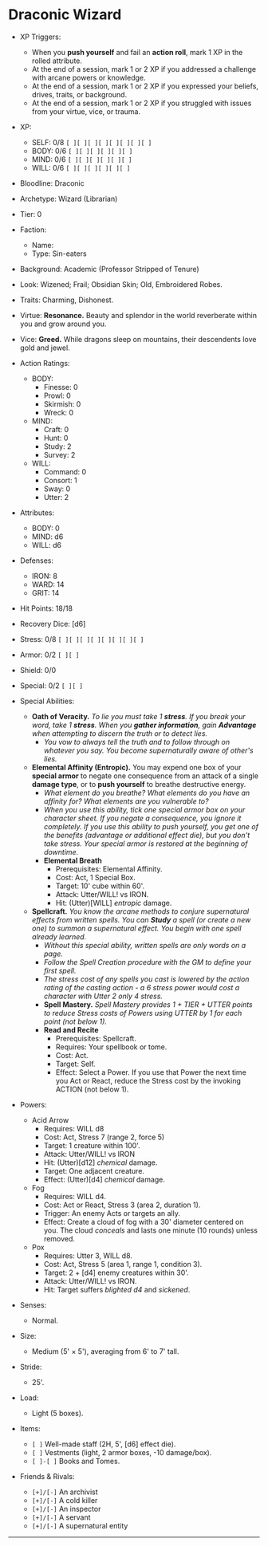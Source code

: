 # Draconic Wizard

- XP Triggers:
    - When you **push yourself** and fail an **action roll**, mark 1 XP in the rolled attribute.
    - At the end of a session, mark 1 or 2 XP if you addressed a challenge with arcane powers or knowledge.
    - At the end of a session, mark 1 or 2 XP if you expressed your beliefs, drives, traits, or background.
    - At the end of a session, mark 1 or 2 XP if you struggled with issues from your virtue, vice, or trauma.
- XP:
    - SELF: 0/8 `[ ][ ][ ][ ][ ][ ][ ][ ]`
    - BODY: 0/6 `[ ][ ][ ][ ][ ][ ]`
    - MIND: 0/6 `[ ][ ][ ][ ][ ][ ]`
    - WILL: 0/6 `[ ][ ][ ][ ][ ][ ]`

- Bloodline: Draconic
- Archetype: Wizard (Librarian)
- Tier: 0
- Faction:
    - Name:
    - Type: Sin-eaters
- Background: Academic (Professor Stripped of Tenure)
- Look: Wizened; Frail; Obsidian Skin; Old, Embroidered Robes.
- Traits: Charming, Dishonest.
- Virtue: **Resonance.** Beauty and splendor in the world reverberate within you and grow around you.
- Vice: **Greed.** While dragons sleep on mountains, their descendents love gold and jewel.

- Action Ratings:
    - BODY:
        - Finesse: 0
        - Prowl: 0
        - Skirmish: 0
        - Wreck: 0
    - MIND:
        - Craft: 0
        - Hunt: 0
        - Study: 2
        - Survey: 2
    - WILL:
        - Command: 0
        - Consort: 1
        - Sway: 0
        - Utter: 2
- Attributes:
    - BODY: 0
    - MIND: d6
    - WILL: d6
- Defenses:
    - IRON: 8
    - WARD: 14
    - GRIT: 14

- Hit Points: 18/18
- Recovery Dice: [d6]
- Stress: 0/8 `[ ][ ][ ][ ][ ][ ][ ][ ]`
- Armor: 0/2 `[ ][ ]`
- Shield: 0/0
- Special: 0/2 `[ ][ ]`

- Special Abilities:
    - **Oath of Veracity.** *To lie you must take 1 **stress**. If you break your word, take 1 **stress**. When you **gather information**, gain **Advantage** when attempting to discern the truth or to detect lies.*
        - *You vow to always tell the truth and to follow through on whatever you say. You become supernaturally aware of other's lies.*
    - **Elemental Affinity (Entropic).** You may expend one box of your **special armor** to negate one consequence from an attack of a single **damage type**, or to **push yourself** to breathe destructive energy.
        - *What element do you breathe? What elements do you have an affinity for? What elements are you vulnerable to?*
        - *When you use this ability, tick one special armor box on your character sheet. If you negate a consequence, you ignore it completely. If you use this ability to push yourself, you get one of the benefits (advantage or additional effect die), but you don't take stress. Your special armor is restored at the beginning of downtime.*
        - **Elemental Breath**
            - Prerequisites: Elemental Affinity.
            - Cost: Act, 1 Special Box.
            - Target: 10' cube within 60'.
            - Attack: Utter/WILL! vs IRON.
            - Hit: (Utter)[WILL] *entropic* damage.
    - **Spellcraft.** *You know the arcane methods to conjure supernatural effects from written spells. You can **Study** a spell (or create a new one) to summon a supernatural effect. You begin with one spell already learned.*
        - *Without this special ability, written spells are only words on a page.*
        - *Follow the Spell Creation procedure with the GM to define your first spell.*
        - *The stress cost of any spells you cast is lowered by the action rating of the casting action - a 6 stress power would cost a character with Utter 2 only 4 stress.*
        - **Spell Mastery.** *Spell Mastery provides 1 + TIER + UTTER points to reduce Stress costs of Powers using UTTER by 1 for each point (not below 1).*
        - **Read and Recite**
            - Prerequisites: Spellcraft.
            - Requires: Your spellbook or tome.
            - Cost: Act.
            - Target: Self.
            - Effect: Select a Power. If you use that Power the next time you Act or React, reduce the Stress cost by the invoking ACTION (not below 1).
- Powers:
    - Acid Arrow
        - Requires: WILL d8
        - Cost: Act, Stress 7 (range 2, force 5)
        - Target: 1 creature within 100'.
        - Attack: Utter/WILL! vs IRON
        - Hit: (Utter)[d12] *chemical* damage.
        - Target: One adjacent creature.
        - Effect: (Utter)[d4] *chemical* damage.
    - Fog
        - Requires: WILL d4.
        - Cost: Act or React, Stress 3 (area 2, duration 1).
        - Trigger: An enemy Acts or targets an ally.
        - Effect: Create a cloud of fog with a 30' diameter centered on you. The cloud *conceals* and lasts one minute (10 rounds) unless removed.
    - Pox
        - Requires: Utter 3, WILL d8.
        - Cost: Act, Stress 5 (area 1, range 1, condition 3).
        - Target: 2 + \[d4\] enemy creatures within 30'.
        - Attack: Utter/WILL! vs IRON.
        - Hit: Target suffers *blighted d4* and *sickened*.

- Senses:
    - Normal.
- Size:
    - Medium (5' × 5'), averaging from 6' to 7' tall.
- Stride:
    - 25'.
- Load:
    - Light (5 boxes).
- Items:
    - `[ ]` Well-made staff (2H, 5', [d6] effect die).
    - `[ ]` Vestments (light, 2 armor boxes, -10 damage/box).
    - `[ ]-[ ]` Books and Tomes.

- Friends & Rivals:
    - `[+]/[-]` An archivist
    - `[+]/[-]` A cold killer
    - `[+]/[-]` An inspector
    - `[+]/[-]` A servant
    - `[+]/[-]` A supernatural entity

* * * * * * * * * * * * * * * * * * * * * * * * * * * * * * * * * * * * * * * *
